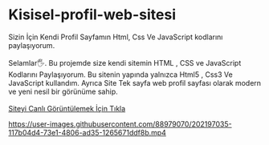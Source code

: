 # Kisisel-profil-web-sitesi
Sizin İçin Kendi Profil Sayfamın Html, Css Ve JavaScript kodlarını paylaşıyorum.
<br/>
<br/>
Selamlar🖐. Bu projemde size kendi sitemin HTML , CSS ve JavaScript Kodlarını Paylaşıyorum. Bu sitenin yapında yalnızca Html5 , Css3 Ve JavaScript kullandım. Ayrıca Site Tek sayfa web profil sayfası olarak modern ve yeni nesil bir görünüme sahip.
<br/>
<br/>
[Siteyi Canlı Görüntülemek İçin Tıkla](https://ttal.mmabilisim.net/Toru/)



https://user-images.githubusercontent.com/88979070/202197035-117b04d4-73e1-4806-ad35-1265671ddf8b.mp4

